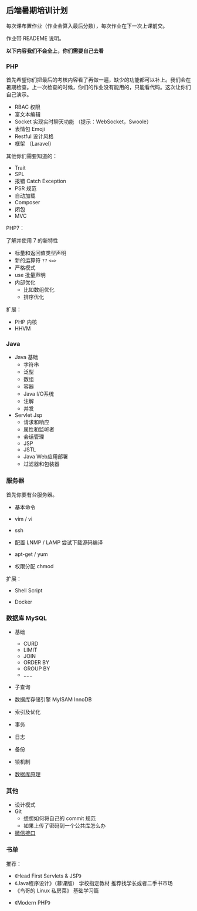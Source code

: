 ## 后端暑期培训计划

每次课布置作业（作业会算入最后分数），每次作业在下一次上课前交。

作业带 READEME 说明。

**以下内容我们不会全上，你们需要自己去看**

### PHP

首先希望你们把最后的考核内容看了再做一遍，缺少的功能都可以补上。我们会在暑期检查。上一次检查的时候，你们的作业没有能用的，只能看代码。这次让你们自己演示。

+ RBAC 权限
+ 富文本编辑
+ Socket 实现实时聊天功能 （提示：WebSocket，Swoole）
+ 表情包 Emoji
+ Restful 设计风格
+ 框架 （Laravel）

其他你们需要知道的：

+ Trait
+ SPL
+ 报错 Catch Exception
+ PSR 规范
+ 自动加载
+ Composer
+ 闭包
+ MVC

PHP7：

了解并使用 7 的新特性

+ 标量和返回值类型声明
+ 新的运算符 `??` `<=>`
+ 严格模式
+ use 批量声明
+ 内部优化
  + 比如数组优化
  + 排序优化

扩展：

+ PHP 内核
+ HHVM

### Java

+ Java 基础
    + 字符串
    + 泛型
    + 数组
    + 容器
    + Java I/O系统
    + 注解
    + 并发
+ Servlet Jsp
    + 请求和响应 
    + 属性和监听者 
    + 会话管理 
    + JSP
    + JSTL 
    + Java Web应用部署 
    + 过滤器和包装器

### 服务器

首先你要有台服务器。

+ 基本命令


+ vim / vi
+ ssh
+ 配置 LNMP  / LAMP 尝试下载源码编译
+ apt-get / yum
+ 权限分配 chmod

扩展：

+ Shell Script


+ Docker

### 数据库 MySQL

+ 基础
  + CURD
  + LIMIT
  + JOIN
  + ORDER BY
  + GROUP BY 
  + ……
+ 子查询


+ 数据库存储引擎 MyISAM InnoDB
+ 索引及优化
+ 事务
+ 日志
+ 备份
+ 锁机制
+ [数据库原理 ](http://blog.jobbole.com/100349/)

### 其他

+ 设计模式
+ Git
  + 想想如何将自己的 commit 规范
  + 如果上传了密码到一个公共库怎么办
+ [微信接口](https://mp.weixin.qq.com/wiki?t=resource/res_main&id=mp1445241432)

### 书单
推荐：
+ 《Head First Servlets & JSP》
+ 《Java程序设计》（慕课版） 学校指定教材 推荐找学长或者二手书市场
+ 《鸟哥的 Linux 私房菜》 基础学习篇
- 《Modern PHP》

